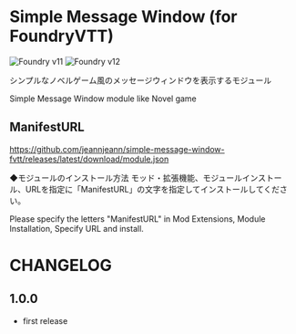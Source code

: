 # Simple Message Window (for FoundryVTT)

![Foundry v11](https://img.shields.io/badge/foundry-v11-green)
![Foundry v12](https://img.shields.io/badge/foundry-v12-green)

シンプルなノベルゲーム風のメッセージウィンドウを表示するモジュール

Simple Message Window module like Novel game

## ManifestURL
https://github.com/jeannjeann/simple-message-window-fvtt/releases/latest/download/module.json

◆モジュールのインストール方法
モッド・拡張機能、モジュールインストール、URLを指定に「ManifestURL」の文字を指定してインストールしてください。

Please specify the letters "ManifestURL" in Mod Extensions, Module Installation, Specify URL and install.

# CHANGELOG

## 1.0.0
- first release